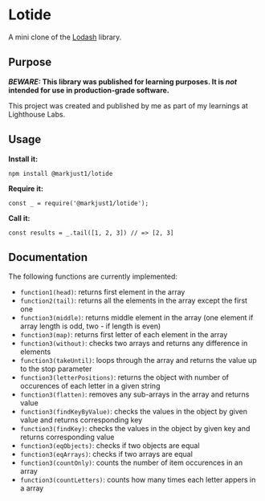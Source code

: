 # Lotide

A mini clone of the [Lodash](https://lodash.com) library.

## Purpose

**_BEWARE:_ This library was published for learning purposes. It is _not_ intended for use in production-grade software.**

This project was created and published by me as part of my learnings at Lighthouse Labs. 

## Usage

**Install it:**

`npm install @markjust1/lotide`

**Require it:**

`const _ = require('@markjust1/lotide');`

**Call it:**

`const results = _.tail([1, 2, 3]) // => [2, 3]`

## Documentation

The following functions are currently implemented:

* `function1(head)`: returns first element in the array
* `function2(tail)`: returns all the elements in the array except the first one
* `function3(middle)`: returns middle element in the array (one element if array length is odd, two - if length is even)
* `function3(map)`: returns first letter of each element in the array
* `function3(without)`: checks two arrays and returns any difference in elements
* `function3(takeUntil)`: loops through the array and returns the value up to the stop parameter
* `function3(letterPositions)`: returns the object  with number of occurences of each letter in a given string
* `function3(flatten)`: removes any sub-arrays in the array and returns value
* `function3(findKeyByValue)`: checks the values in the object by given value and returns corresponding key
* `function3(findKey)`: checks the values in the object by given key and returns corresponding value
* `function3(eqObjects)`: checks if two objects are equal
* `function3(eqArrays)`: checks if two arrays are equal
* `function3(countOnly)`: counts the number of item occurences in an array
* `function3(countLetters)`: counts how many times each letter appers in a array
